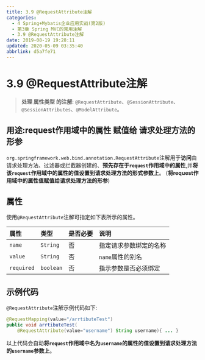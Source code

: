 ```yaml
---
title: 3.9 @RequestAttribute注解
categories: 
  - 4 Spring+Mybatis企业应用实战(第2版)
  - 第3章 Spring MVC的常用注解
  - 3.9 @RequestAttribute注解
date: 2019-08-19 19:28:11
updated: 2020-05-09 03:35:40
abbrlink: d5a7fe71
---
```

# 3.9 @RequestAttribute注解
> **处理 属性类型 的注解**:
> `@RequestAttribute`、`@SessionAttribute`、`@SessionAttributes`、`@ModelAttribute`。

## 用途:request作用域中的属性 赋值给 请求处理方法的形参
`org.springframework.web.bind.annotation.RequestAttribute`注解用于**访问**由请求处理方法、过滤器或拦截器创建的、**预先存在于`request`作用域中的属性**,并**将该`request`作用域中的属性的值设置到请求处理方法的形式参数上**。
(**将request作用域中的属性值赋值给请求处理方法的形参**)

## 属性
使用`@RequestAttribute`注解可指定如下表所示的属性。

|属性|类型|是否必要|说明|
|:---|:---|:---|:---|
|`name`|`String`|否|指定请求参数绑定的名称|
|`value`|`String`|否|`name`属性的别名|
|`required`|`boolean`|否|指示参数是否必须绑定|

## 示例代码
`@RequestAttribute`注解示例代码如下:
```java
@RequestMapping(value="/arrtibuteTest")
public void arrtibuteTest(
    @RequestAttribute(value="username") String username){ ... }
```
以上代码会自动**将`request`作用域中名为`username`的属性的值设置到请求处理方法的`username`参数上**。
